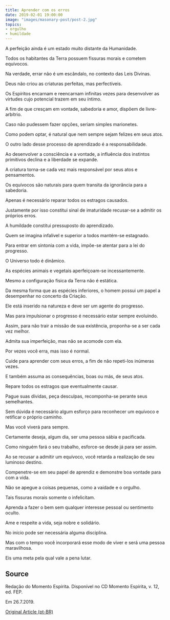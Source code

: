 ```yaml
---
title: Aprender com os erros
date: 2019-02-01 19:00:00
image: "images/masonary-post/post-2.jpg"
topics: 
- orgulho
- humildade
---
```


A perfeição ainda é um estado muito distante da Humanidade.

Todos os habitantes da Terra possuem fissuras morais e cometem equívocos.

Na verdade, errar não é um escândalo, no contexto das Leis Divinas.

Deus não criou as criaturas perfeitas, mas perfectíveis.

Os Espíritos encarnam e reencarnam infinitas vezes para desenvolver as virtudes
cujo potencial trazem em seu íntimo.

A fim de que cresçam em vontade, sabedoria e amor, dispõem de livre-arbítrio.

Caso não pudessem fazer opções, seriam simples marionetes.

Como podem optar, é natural que nem sempre sejam felizes em seus atos.

O outro lado desse processo de aprendizado é a responsabilidade.

Ao desenvolver a consciência e a vontade, a influência dos instintos primitivos
declina e a liberdade se expande.

A criatura torna-se cada vez mais responsável por seus atos e pensamentos.

Os equívocos são naturais para quem transita da ignorância para a sabedoria.

Apenas é necessário reparar todos os estragos causados.

Justamente por isso constitui sinal de imaturidade recusar-se a admitir os
próprios erros.

A humildade constitui pressuposto do aprendizado.

Quem se imagina infalível e superior a todos mantém-se estagnado.

Para entrar em sintonia com a vida, impõe-se atentar para a lei do progresso.

O Universo todo é dinâmico.

As espécies animais e vegetais aperfeiçoam-se incessantemente.

Mesmo a configuração física da Terra não é estática.

Da mesma forma que as espécies inferiores, o homem possui um papel a
desempenhar no concerto da Criação.

Ele está inserido na natureza e deve ser um agente do progresso.

Mas para impulsionar o progresso é necessário estar sempre evoluindo.

Assim, para não trair a missão de sua existência, proponha-se a ser cada vez
melhor.

Admita sua imperfeição, mas não se acomode com ela.

Por vezes você erra, mas isso é normal.

Cuide para aprender com seus erros, a fim de não repeti-los inúmeras vezes.

E também assuma as consequências, boas ou más, de seus atos.

Repare todos os estragos que eventualmente causar.

Pague suas dívidas, peça desculpas, recomponha-se perante seus semelhantes.

Sem dúvida é necessário algum esforço para reconhecer um equívoco e retificar o
próprio caminho.

Mas você viverá para sempre.

Certamente deseja, algum dia, ser uma pessoa sábia e pacificada.

Como ninguém fará o seu trabalho, esforce-se desde já para ser assim.

Ao se recusar a admitir um equívoco, você retarda a realização de seu luminoso
destino.

Compenetre-se em seu papel de aprendiz e demonstre boa vontade para com a vida.

Não se apegue a coisas pequenas, como a vaidade e o orgulho.

Tais fissuras morais somente o infelicitam.

Aprenda a fazer o bem sem qualquer interesse pessoal ou sentimento oculto.

Ame e respeite a vida, seja nobre e solidário.

No início pode ser necessária alguma disciplina.

Mas com o tempo você incorporará esse modo de viver e será uma pessoa
maravilhosa.

Eis uma meta pela qual vale a pena lutar.

## Source
Redação do Momento Espírita.
Disponível no CD Momento Espírita, v. 12, ed. FEP.

Em 26.7.2019.

 
[Original Article (pt-BR)](http://momento.com.br/pt/ler_texto.php?id=5804)
